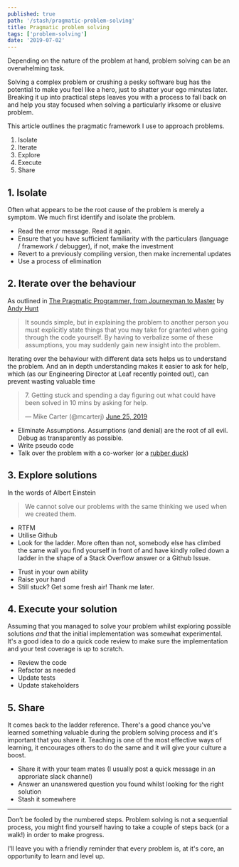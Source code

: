 ```yaml
---
published: true
path: '/stash/pragmatic-problem-solving'
title: Pragmatic problem solving
tags: ['problem-solving']
date: '2019-07-02'
---
```


Depending on the nature of the problem at hand, problem solving can be an overwhelming task. 

Solving a complex problem or crushing a pesky software bug has the potential to make you feel like a hero, just to shatter your ego minutes later. Breaking it up into practical steps leaves you with a process to fall back on and help you stay focused when solving a particularly irksome or elusive problem.

This article outlines the pragmatic framework I use to approach problems.

<ol>
  <li>Isolate</li>
  <li>Iterate</li>
  <li>Explore</li>
  <li>Execute</li>
  <li>Share</li>
</ol>

## 1. Isolate

Often what appears to be the root cause of the problem is merely a symptom. We much first identify and isolate the problem.

<ul>
  <li>Read the error message. Read it again.</b></li>
  <li>Ensure that you have sufficient familiarity with the particulars (language / framework / debugger), if not, make the investment</b>
  </li>
  <li>Revert to a previously compiling version, then make incremental updates</li>
  <li>Use a process of elimination</li>
</ul>

## 2. Iterate over the behaviour

As outlined in <a href="https://pragprog.com/book/tpp20/the-pragmatic-programmer-20th-anniversary-edition" target="_blank">The Pragmatic Programmer, from Journeyman to Master</a> by <a href="https://twitter.com/pragmaticandy" target="_blank">Andy Hunt</a>

<blockquote>It sounds simple, but in explaining the problem to another person you must explicitly state things that you may take for granted when going through the code yourself. By having to verbalize some of these assumptions, you may suddenly
gain new insight into the problem.</blockquote>

Iterating over the behaviour with different data sets helps us to understand the problem. And an in depth understanding makes it easier to ask for help, which (as our Engineering Director at Leaf recently pointed out), can prevent wasting valuable time</p>
      <blockquote class="twitter-tweet"><p lang="en" dir="ltr">7. Getting stuck and spending a day figuring out what could have been solved in 10 mins by asking for help.</p>&mdash; Mike Carter (@mcarterj) <a href="https://twitter.com/mcarterj/status/1143626584655650816?ref_src=twsrc%5Etfw">June 25, 2019</a></blockquote> <script async src="https://platform.twitter.com/widgets.js" charset="utf-8"></script>

<ul>
<li>Eliminate Assumptions. Assumptions (and denial) are the root of all evil. Debug as transparently as possible.</li>
<li>Write pseudo code</li>
<li>Talk over the problem with a co-worker (or a <a href="https://en.wikipedia.org/wiki/Rubber_duck_debugging" target="_blank">rubber duck</a>)</li>
</ul>

## 3. Explore solutions

In the words of Albert Einstein

<blockquote>We cannot solve our problems with the same thinking we used when we created them.</blockquote>

<ul>
  <li>RTFM</li>
  <li>Utilise Github</li>
  <li>Look for the ladder. More often than not, somebody else has climbed the same wall you find yourself in front of and have kindly rolled down a ladder in the shape of a Stack Overflow answer or a Github Issue.</p>
  </li>
  <li>Trust in your own ability</li>
  <li>Raise your hand</li>
  <li>Still stuck? Get some fresh air! Thank me later.</li>
</ul>

## 4. Execute your solution

Assuming that you managed to solve your problem whilst exploring possible solutions <i>and</i> that the initial implementation was somewhat experimental. It's a good idea to do a quick code review to make sure the implementation and your test coverage is up to scratch.

<ul>
  <li>Review the code</li>
  <li>Refactor as needed</li>
  <li>Update tests</li>
  <li>Update stakeholders</li>
</ul>

## 5. Share

It comes back to the ladder reference. There's a good chance you've learned something valuable during the problem solving process and it's important that you share it. Teaching is one of the most effective ways of learning, it encourages others to do the same and it will give your culture a boost.

<ul>
  <li>Share it with your team mates (I usually post a quick message in an approriate slack channel)</li>
  <li>Answer an unanswered question you found whilst looking for the right solution</li>
  <li>Stash it somewhere</li>
</ul>

<hr>

Don’t be fooled by the numbered steps. Problem solving is not a sequential process, you might find yourself having to take a couple of steps back (or a walk!) in order to make progress.

I'll leave you with a friendly reminder that every problem is, at it's core, an opportunity to learn and level up.
